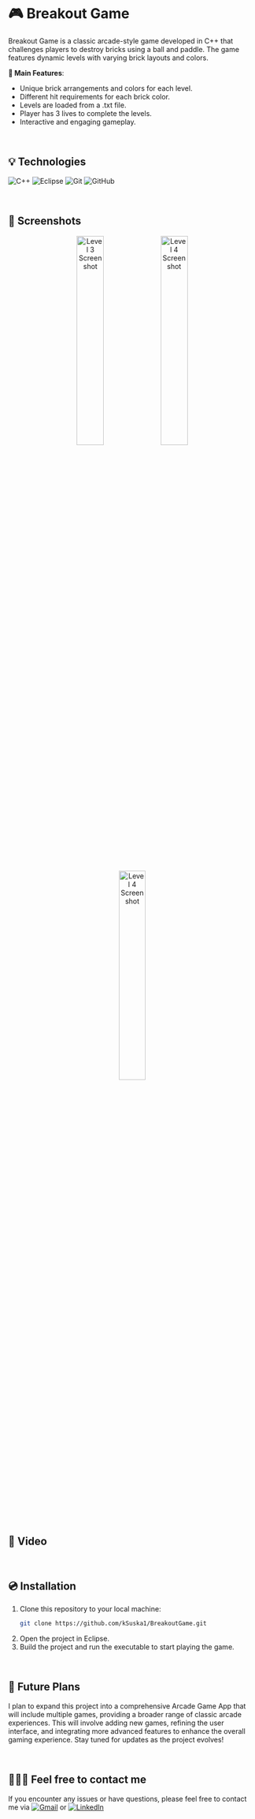 # 🎮 Breakout Game

Breakout Game is a classic arcade-style game developed in C++ that challenges players to destroy bricks using a ball and paddle. The game features dynamic levels with varying brick layouts and colors.

**🚀 Main Features**:
- Unique brick arrangements and colors for each level.
- Different hit requirements for each brick color.
- Levels are loaded from a .txt file.
- Player has 3 lives to complete the levels.
- Interactive and engaging gameplay.

&nbsp;

## 💡 Technologies

![C++](https://img.shields.io/badge/C%2B%2B-00599C?style=for-the-badge&logo=c%2B%2B&logoColor=white)
![Eclipse](https://img.shields.io/badge/Eclipse-2C2255?style=for-the-badge&logo=eclipse&logoColor=white)
![Git](https://img.shields.io/badge/git-%23F05033.svg?style=for-the-badge&logo=git&logoColor=white)
![GitHub](https://img.shields.io/badge/github-%23121011.svg?style=for-the-badge&logo=github&logoColor=white)

&nbsp;

## 📸 Screenshots

<p align="center">
  <img src="https://github.com/kSuska1/BreakoutGame/blob/master/src/Assets/level1_screenshot.png" alt="Level 3 Screenshot" width="33%">
  <img src="https://github.com/kSuska1/BreakoutGame/blob/master/src/Assets/level2_screenshot.png" alt="Level 4 Screenshot" width="33%">
  <img src="https://github.com/kSuska1/BreakoutGame/blob/master/src/Assets/level3_screenshot.png" alt="Level 4 Screenshot" width="33%">
</p>

&nbsp;

## 🎥 Video



&nbsp;

## 💿 Installation

1. Clone this repository to your local machine:
    ```bash
    git clone https://github.com/kSuska1/BreakoutGame.git
    ```
2. Open the project in Eclipse.
3. Build the project and run the executable to start playing the game.

&nbsp;

## 🌟 Future Plans

I plan to expand this project into a comprehensive Arcade Game App that will include multiple games, providing a broader range of classic arcade experiences. This will involve adding new games, refining the user interface, and integrating more advanced features to enhance the overall gaming experience. Stay tuned for updates as the project evolves!

&nbsp;

## 🙋🏻‍♀️ Feel free to contact me
If you encounter any issues or have questions, please feel free to contact me via [![Gmail](https://img.shields.io/badge/Gmail-D14836?style=for-the-badge&logo=gmail&logoColor=white)](mailto:karolina1101suska@gmail.com) or [![LinkedIn](https://img.shields.io/badge/linkedin-%230077B5.svg?style=for-the-badge&logo=linkedin&logoColor=white)](https://www.linkedin.com/in/karolinasuska)
